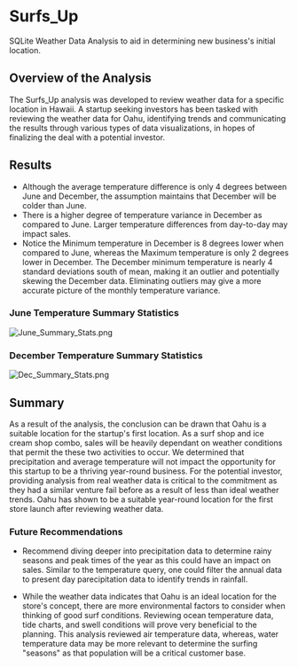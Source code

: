 # Surfs_Up
SQLite Weather Data Analysis to aid in determining new business's initial location.

## Overview of the Analysis
The Surfs_Up analysis was developed to review weather data for a specific location in Hawaii. A startup seeking investors has been tasked with reviewing the weather data for Oahu, identifying trends and communicating the results through various types of data visualizations, in hopes of finalizing the deal with a potential investor.

## Results
* Although the average temperature difference is only 4 degrees between June and December, the assumption maintains that December will be colder than June.
* There is a higher degree of temperature variance in December as compared to June. Larger temperature differences from day-to-day may impact sales.
* Notice the Minimum temperature in December is 8 degrees lower when compared to June, whereas the Maximum temperature is only 2 degrees lower in December. The December minimum temperature is nearly 4 standard deviations south of mean, making it an outlier and potentially skewing the December data. Eliminating outliers may give a more accurate picture of the monthly temperature variance.

### June Temperature Summary Statistics
![June_Summary_Stats.png](https://github.com/stovepipe/Surfs_Up/blob/main/Resources/June_Summary_Stats.png)

### December Temperature Summary Statistics
![Dec_Summary_Stats.png](https://github.com/stovepipe/Surfs_Up/blob/main/Resources/Dec_Summary_Stats.png)

## Summary
As a result of the analysis, the conclusion can be drawn that Oahu is a suitable location for the startup's first location. As a surf shop and ice cream shop combo, sales will be heavily dependant on weather conditions that permit the these two activities to occur. We determined that precipitation and average temperature will not impact the opportunity for this startup to be a thriving year-round business. For the potential investor, providing analysis from real weather data is critical to the commitment as they had a similar venture fail before as a result of less than ideal weather trends. Oahu has shown to be a suitable year-round location for the first store launch after reviewing weather data.

### Future Recommendations
* Recommend diving deeper into precipitation data to determine rainy seasons and peak times of the year as this could have an impact on sales. Similar to the temperature query, one could filter the annual data to present day parecipitation data to identify trends in rainfall.

* While the weather data indicates that Oahu is an ideal location for the store's concept, there are more environmental factors to consider when thinking of good surf conditions. Reviewing ocean temperature data, tide charts, and swell conditions will prove very beneficial to the planning. This analysis reviewed air temperature data, whereas, water temperature data may be more relevant to determine the surfing "seasons" as that population will be a critical customer base.



